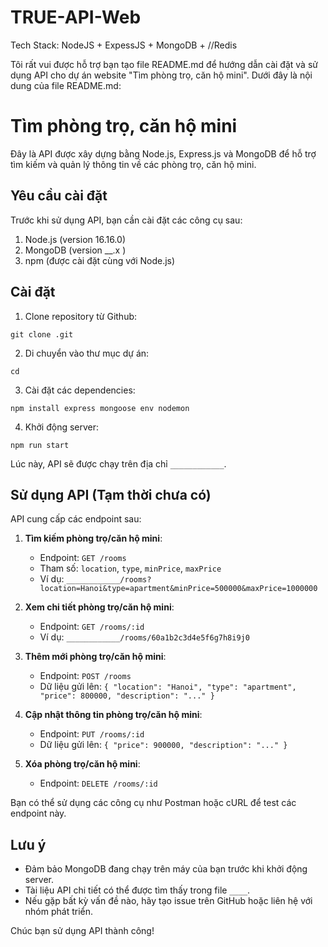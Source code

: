 # TRUE-API-Web
Tech Stack: NodeJS + ExpessJS + MongoDB + //Redis

Tôi rất vui được hỗ trợ bạn tạo file README.md để hướng dẫn cài đặt và sử dụng API cho dự án website "Tìm phòng trọ, căn hộ mini". Dưới đây là nội dung của file README.md:

# Tìm phòng trọ, căn hộ mini

Đây là API được xây dựng bằng Node.js, Express.js và MongoDB để hỗ trợ tìm kiếm và quản lý thông tin về các phòng trọ, căn hộ mini.

## Yêu cầu cài đặt

Trước khi sử dụng API, bạn cần cài đặt các công cụ sau:

1. Node.js (version 16.16.0)
2. MongoDB (version __.x )
3. npm (được cài đặt cùng với Node.js)

## Cài đặt

1. Clone repository từ Github:
```
git clone .git
```

2. Di chuyển vào thư mục dự án:
```
cd 
```

3. Cài đặt các dependencies:
```
npm install express mongoose env nodemon
```

4. Khởi động server:
```
npm run start
```

Lúc này, API sẽ được chạy trên địa chỉ `____________`.



## Sử dụng API (Tạm thời chưa có)

API cung cấp các endpoint sau:
1. **Tìm kiếm phòng trọ/căn hộ mini**:
   - Endpoint: `GET /rooms`
   - Tham số: `location`, `type`, `minPrice`, `maxPrice`
   - Ví dụ: `____________/rooms?location=Hanoi&type=apartment&minPrice=500000&maxPrice=1000000`

2. **Xem chi tiết phòng trọ/căn hộ mini**:
   - Endpoint: `GET /rooms/:id`
   - Ví dụ: `____________/rooms/60a1b2c3d4e5f6g7h8i9j0`

3. **Thêm mới phòng trọ/căn hộ mini**:
   - Endpoint: `POST /rooms`
   - Dữ liệu gửi lên: `{ "location": "Hanoi", "type": "apartment", "price": 800000, "description": "..." }`

4. **Cập nhật thông tin phòng trọ/căn hộ mini**:
   - Endpoint: `PUT /rooms/:id`
   - Dữ liệu gửi lên: `{ "price": 900000, "description": "..." }`

5. **Xóa phòng trọ/căn hộ mini**:
   - Endpoint: `DELETE /rooms/:id`

Bạn có thể sử dụng các công cụ như Postman hoặc cURL để test các endpoint này.

## Lưu ý

- Đảm bảo MongoDB đang chạy trên máy của bạn trước khi khởi động server.
- Tài liệu API chi tiết có thể được tìm thấy trong file `____`.
- Nếu gặp bất kỳ vấn đề nào, hãy tạo issue trên GitHub hoặc liên hệ với nhóm phát triển.

Chúc bạn sử dụng API thành công!